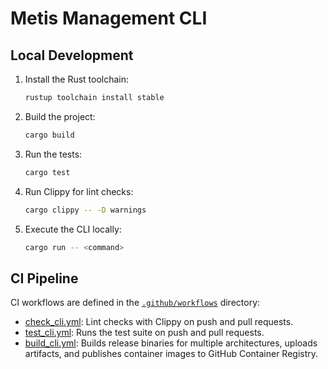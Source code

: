 # Metis Management CLI

## Local Development

1. Install the Rust toolchain:

   ```bash
   rustup toolchain install stable
   ```

2. Build the project:

   ```bash
   cargo build
   ```

3. Run the tests:

   ```bash
   cargo test
   ```

4. Run Clippy for lint checks:

   ```bash
   cargo clippy -- -D warnings
   ```

5. Execute the CLI locally:

   ```bash
   cargo run -- <command>
   ```

## CI Pipeline

CI workflows are defined in the [`.github/workflows`](../.github/workflows) directory:

- [check_cli.yml](../.github/workflows/check_cli.yml): Lint checks with Clippy on push and pull requests.
- [test_cli.yml](../.github/workflows/test_cli.yml): Runs the test suite on push and pull requests.
- [build_cli.yml](../.github/workflows/build_cli.yml): Builds release binaries for multiple architectures, uploads artifacts, and publishes container images to GitHub Container Registry.
